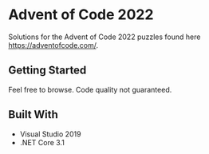# Advent of Code 2022

Solutions for the Advent of Code 2022 puzzles found here https://adventofcode.com/.

## Getting Started

Feel free to browse. Code quality not guaranteed.

## Built With

* Visual Studio 2019
* .NET Core 3.1
